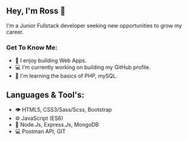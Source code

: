## Hey, I'm Ross 👋

I'm a Junior Fullstack developer seeking new opportunities to grow my career.

### Get To Know Me:
- 🚀 I enjoy building Web Apps.
- 💻 I'm currently working on building my GitHub profile.
- 🌱 I'm learning the basics of PHP, mySQL.


## Languages & Tool's:
- 👁️ HTML5, CSS3/Sass/Scss, Bootstrap
- ⚙️ JavaScript (ES6)
- 🚀 Node.Js, Express.Js, MongoDB
- 💻 Postman API, GIT




